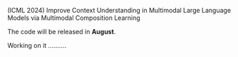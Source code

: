 (ICML 2024) Improve Context Understanding in Multimodal Large Language Models via Multimodal Composition Learning

The code will be released in **August**.

Working on it ..........
